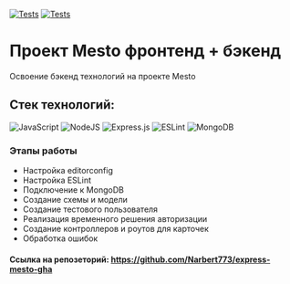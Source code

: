 [![Tests](../../actions/workflows/tests-13-sprint.yml/badge.svg)](../../actions/workflows/tests-13-sprint.yml) [![Tests](../../actions/workflows/tests-14-sprint.yml/badge.svg)](../../actions/workflows/tests-14-sprint.yml)

# Проект Mesto фронтенд + бэкенд

Освоение бэкенд технологий на проекте Mesto

## Стек технологий:

![JavaScript](https://img.shields.io/badge/javascript-%23323330.svg?style=for-the-badge&logo=javascript&logoColor=%23F7DF1E)
![NodeJS](https://img.shields.io/badge/node.js-6DA55F?style=for-the-badge&logo=node.js&logoColor=white)
![Express.js](https://img.shields.io/badge/express.js-%23404d59.svg?style=for-the-badge&logo=express&logoColor=%2361DAFB)
![ESLint](https://img.shields.io/badge/ESLint-4B3263?style=for-the-badge&logo=eslint&logoColor=white)
![MongoDB](https://img.shields.io/badge/MongoDB-%234ea94b.svg?style=for-the-badge&logo=mongodb&logoColor=white)

### Этапы работы

   + Настройка editorconfig
   + Настройка ESLint
   + Подключение к MongoDB
   + Создание схемы и модели
   + Создание тестового пользователя
   + Реализация временного решения авторизации
   + Создание контроллеров и роутов для карточек
   + Обработка ошибок

   #### Ссылка на репозеторий: https://github.com/Narbert773/express-mesto-gha
